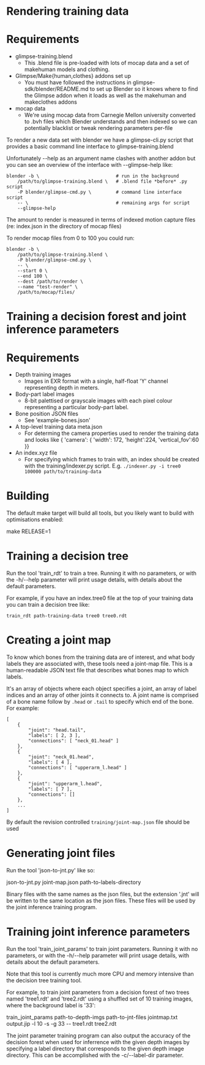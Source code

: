 Rendering training data
=======================

Requirements
============

* glimpse-training.blend
  - This .blend file is pre-loaded with lots of mocap data and a set
    of makehuman models and clothing.
* Glimpse/Make{human,clothes} addons set up
  - You must have followed the instructions in glimpse-sdk/blender/README.md
    to set up Blender so it knows where to find the Glimpse addon when it
    loads as well as the makehuman and makeclothes addons
* mocap data
  - We're using mocap data from Carnegie Mellon university converted to
    .bvh files which Blender understands and then indexed so we can
    potentially blacklist or tweak rendering parameters per-file

To render a new data set with blender we have a glimpse-cli.py script that
provides a basic command line interface to glimpse-training.blend

Unfortunately --help as an argument name clashes with another addon but
you can see an overview of the interface with --glimpse-help like:

```
blender -b \                            # run in the background
    /path/to/glimpse-training.blend \   # .blend file *before* .py script
    -P blender/glimpse-cmd.py \         # command line interface script
    -- \                                # remaining args for script
    --glimpse-help
```

The amount to render is measured in terms of indexed motion capture files
(re: index.json in the directory of mocap files)

To render mocap files from 0 to 100 you could run:

```
blender -b \
    /path/to/glimpse-training.blend \
    -P blender/glimpse-cmd.py \
    -- \
    --start 0 \
    --end 100 \
    --dest /path/to/render \
    --name "test-render" \
    /path/to/mocap/files/
```

Training a decision forest and joint inference parameters
=========================================================

Requirements
============

* Depth training images
  - Images in EXR format with a single, half-float 'Y' channel representing
    depth in meters.
* Body-part label images
  - 8-bit palettised or grayscale images with each pixel colour representing
    a particular body-part label.
* Bone position JSON files
  - See 'example-bones.json'
* A top-level training data meta.json
  - For determing the camera properties used to render the training data and
    looks like { 'camera': { 'width': 172, 'height':224, 'vertical_fov':60 }}
* An index.xyz file
  - For specifying which frames to train with, an index should be created
    with the training/indexer.py script.
    E.g. `./indexer.py -i tree0 100000 path/to/training-data`

Building
========

The default make target will build all tools, but you likely want to build with
optimisations enabled:

make RELEASE=1

Training a decision tree
========================

Run the tool 'train_rdt' to train a tree. Running it with no parameters, or
with the -h/--help parameter will print usage details, with details about the
default parameters.

For example, if you have an index.tree0 file at the top of your training data
you can train a decision tree like:

```
train_rdt path-training-data tree0 tree0.rdt
```

Creating a joint map
====================

To know which bones from the training data are of interest, and what body
labels they are associated with, these tools need a joint-map file.  This is a
human-readable JSON text file that describes what bones map to which labels.

It's an array of objects where each object specifies a joint, an array of
label indices and an array of other joints it connects to. A joint name is
comprised of a bone name follow by `.head` or `.tail` to specify which end of
the bone. For example:

```
[
    {
        "joint": "head.tail",
        "labels": [ 2, 3 ],
        "connections": [ "neck_01.head" ]
    },
    {
        "joint": "neck_01.head",
        "labels": [ 4 ],
        "connections": [ "upperarm_l.head" ]
    },
    {
        "joint": "upperarm_l.head",
        "labels": [ 7 ],
        "connections": []
    },
    ...
]
```

By default the revision controlled `training/joint-map.json` file should be used

Generating joint files
======================

Run the tool 'json-to-jnt.py' like so:

json-to-jnt.py joint-map.json path-to-labels-directory

Binary files with the same names as the json files, but the extension '.jnt'
will be written to the same location as the json files. These files will be
used by the joint inference training program.

Training joint inference parameters
===================================

Run the tool 'train_joint_params' to train joint parameters. Running it with no
parameters, or with the -h/--help parameter will print usage details, with
details about the default parameters.

Note that this tool is currently much more CPU and memory intensive than the
decision tree training tool.

For example, to train joint parameters from a decision forest of two trees
named 'tree1.rdt' and 'tree2.rdt' using a shuffled set of 10 training images,
where the background label is '33':

train_joint_params path-to-depth-imgs path-to-jnt-files jointmap.txt \
                   output.jip -l 10 -s -g 33 -- tree1.rdt tree2.rdt

The joint parameter training program can also output the accuracy of the
decision forest when used for inferrence with the given depth images by
specifying a label directory that corresponds to the given depth image
directory. This can be accomplished with the -c/--label-dir parameter.
